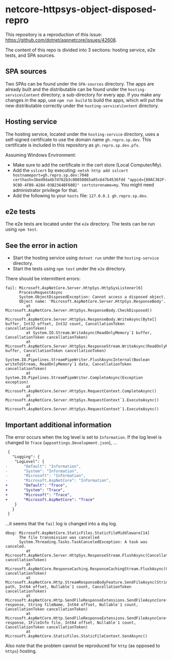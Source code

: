 # netcore-httpsys-object-disposed-repro

This repository is a reproduction of this issue: https://github.com/dotnet/aspnetcore/issues/42608.

The content of this repo is divided into 3 sections: hosting service, e2e tests, and SPA sources.

## SPA sources

Two SPAs can be found under the `SPA-sources` directory.
The apps are already built and the distributable can be found under the `hosting-service\Content` directory; a sub-directory for every app.
If you make any changes in the app, use `npm run build` to build the apps, which will put the new distributable correctly under the `hosting-service\Content` directory.

## Hosting service

The hosting service, located under the `hosting-service` directory, uses a self-signed certificate to use the domain name `gh.repro.sp.dev`.
This certificate is included in this repository as `gh.repro.sp.dev.pfx`.

Assuming Windows Environment:
- Make sure to add the certificate in the cert store (Local Computer/My).
- Add the `sslcert` by executing: `netsh http add sslcert hostnameport=gh.repro.sp.dev:7048 certhash=3bed9da4b7d762b3c00850865a05c647b4536fdd "appid={80AC362F-9C0D-4FB9-A284-03B2364BF60B}" certstorename=my`. You might need administrator privilege for that.
- Add the following to your `hosts` file: `127.0.0.1 gh.repro.sp.dev`.

## e2e tests

The e2e tests are located under the `e2e` directory.
The tests can be run using `npm test`.

## See the error in action

- Start the hosting service using `dotnet run` under the `hosting-service` directory.
- Start the tests using `npm test` under the `e2e` directory.

There should be intermittent errors:

```log
fail: Microsoft.AspNetCore.Server.HttpSys.HttpSysListener[6]
      ProcessRequestAsync
      System.ObjectDisposedException: Cannot access a disposed object.
      Object name: 'Microsoft.AspNetCore.Server.HttpSys.ResponseBody'.
         at Microsoft.AspNetCore.Server.HttpSys.ResponseBody.CheckDisposed()
         at Microsoft.AspNetCore.Server.HttpSys.ResponseBody.WriteAsync(Byte[] buffer, Int32 offset, Int32 count, CancellationToken cancellationToken)
         at System.IO.Stream.WriteAsync(ReadOnlyMemory`1 buffer, CancellationToken cancellationToken)
         at Microsoft.AspNetCore.Server.HttpSys.ResponseStream.WriteAsync(ReadOnlyMemory`1 buffer, CancellationToken cancellationToken)
         at System.IO.Pipelines.StreamPipeWriter.FlushAsyncInternal(Boolean writeToStream, ReadOnlyMemory`1 data, CancellationToken cancellationToken)
         at System.IO.Pipelines.StreamPipeWriter.CompleteAsync(Exception exception)
         at Microsoft.AspNetCore.Server.HttpSys.RequestContext.CompleteAsync()
         at Microsoft.AspNetCore.Server.HttpSys.RequestContext`1.ExecuteAsync()
         at Microsoft.AspNetCore.Server.HttpSys.RequestContext`1.ExecuteAsync()
```

## Important additional information

The error occurs when the log level is set to `Information`.
If the log level is changed to `Trace` (`appsettings.Development.json`), ...

```diff
 {
   "Logging": {
 	"LogLevel": {
- 		"Default": "Information",
- 		"System": "Information",
- 		"Microsoft": "Information",
- 		"Microsoft.AspNetCore": "Information",
+ 		"Default": "Trace",
+ 		"System": "Trace",
+ 		"Microsoft": "Trace",
+ 		"Microsoft.AspNetCore": "Trace"
 	}
   }
 }

```

...it seems that the `fail` log is changed into a `dbg` log.

```log
dbug: Microsoft.AspNetCore.StaticFiles.StaticFileMiddleware[14]
      The file transmission was cancelled
      System.Threading.Tasks.TaskCanceledException: A task was canceled.
         at Microsoft.AspNetCore.Server.HttpSys.ResponseStream.FlushAsync(CancellationToken cancellationToken)
         at Microsoft.AspNetCore.ResponseCaching.ResponseCachingStream.FlushAsync(CancellationToken cancellationToken)
         at Microsoft.AspNetCore.Http.StreamResponseBodyFeature.SendFileAsync(String path, Int64 offset, Nullable`1 count, CancellationToken cancellationToken)
         at Microsoft.AspNetCore.Http.SendFileResponseExtensions.SendFileAsyncCore(HttpResponse response, String fileName, Int64 offset, Nullable`1 count, CancellationToken cancellationToken)
         at Microsoft.AspNetCore.Http.SendFileResponseExtensions.SendFileAsyncCore(HttpResponse response, IFileInfo file, Int64 offset, Nullable`1 count, CancellationToken cancellationToken)
         at Microsoft.AspNetCore.StaticFiles.StaticFileContext.SendAsync()
```

Also note that the problem cannot be reproduced for `http` (as opposed to `https`) hosting.